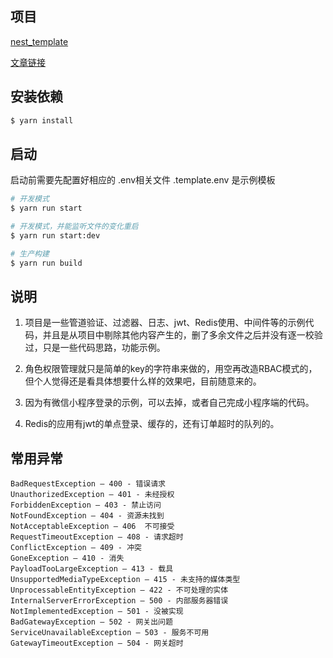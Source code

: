## 项目

[nest_template](https://gitee.com/c_jiaming/nest_server.git)

[文章链接](https://blog.csdn.net/weixin_42998707/category_11219947.html)

## 安装依赖

```bash
$ yarn install
```

## 启动

启动前需要先配置好相应的 .env相关文件  .template.env 是示例模板

```bash
# 开发模式
$ yarn run start

# 开发模式，并能监听文件的变化重启
$ yarn run start:dev

# 生产构建
$ yarn run build
```

## 说明

1. 项目是一些管道验证、过滤器、日志、jwt、Redis使用、中间件等的示例代码，并且是从项目中剔除其他内容产生的，删了多余文件之后并没有逐一校验过，只是一些代码思路，功能示例。

2. 角色权限管理就只是简单的key的字符串来做的，用空再改造RBAC模式的，但个人觉得还是看具体想要什么样的效果吧，目前随意来的。

3. 因为有微信小程序登录的示例，可以去掉，或者自己完成小程序端的代码。

5. Redis的应用有jwt的单点登录、缓存的，还有订单超时的队列的。



## 常用异常

```
BadRequestException — 400 - 错误请求
UnauthorizedException — 401 - 未经授权
ForbiddenException — 403 - 禁止访问
NotFoundException — 404 - 资源未找到
NotAcceptableException — 406  不可接受
RequestTimeoutException — 408 - 请求超时
ConflictException — 409 - 冲突
GoneException — 410 - 消失
PayloadTooLargeException — 413 - 载具
UnsupportedMediaTypeException — 415 - 未支持的媒体类型
UnprocessableEntityException — 422 - 不可处理的实体
InternalServerErrorException — 500 - 内部服务器错误
NotImplementedException — 501 - 没被实现
BadGatewayException — 502 - 网关出问题
ServiceUnavailableException — 503 - 服务不可用
GatewayTimeoutException — 504 - 网关超时

```




